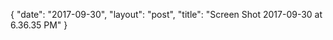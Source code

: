 {
   "date": "2017-09-30",
   "layout": "post",
   "title": "Screen Shot 2017-09-30 at 6.36.35 PM"
}

